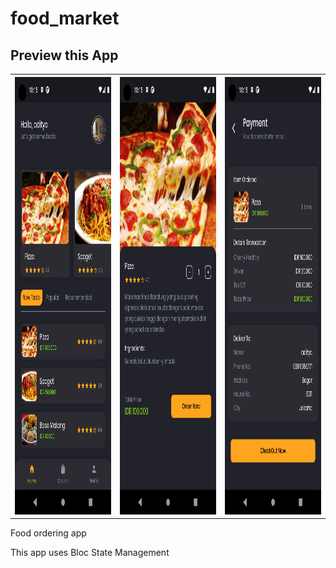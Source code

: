 # food_market


## Preview this App

<table>
  <tr>
    <th><img src="assets/ss1.png" width="360px" height="700px"/></th>
    <th><img src="assets/ss2.png" width="360px" height="700px"/></th>
    <th><img src="assets/ss3.png" width="360px" height="700px"/></th>
  </tr>
 
</table>




Food ordering app

This app uses Bloc State Management
